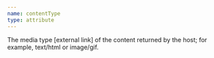 ```yaml
---
name: contentType
type: attribute
---
```


The media type \[external link\] of the content returned by the host; for example, text/html or image/gif.